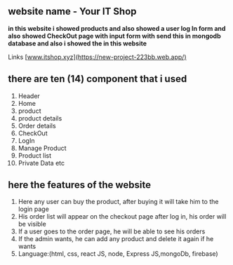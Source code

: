 ## website name - Your IT Shop

**in this website i showed products and also showed a user log In form and also showed CheckOut page with   input form with send this in mongodb database and also i showed the in this website**

Links [www.itshop.xyz](https://new-project-223bb.web.app/)

## there are ten (14) component that i used
1. Header
1. Home
1. product
1. product details
1. Order details
1. CheckOut
1. LogIn
1. Manage Product
1. Product list
1. Private Data etc

## here the features of the website

1. Here any user can buy the product, after buying it will take him to the login page
1. His order list will appear on the checkout page after log in, his order will be visible
1. If a user goes to the order page, he will be able to see his orders
1. If the admin wants, he can add any product and delete it again if he wants
1. Language:(html, css, react JS, node, Express JS,mongoDb, firebase)
